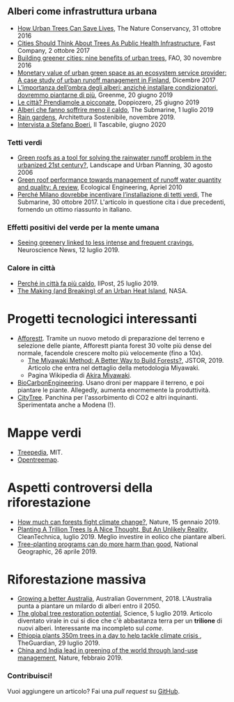 ## Alberi come infrastruttura urbana
* [How Urban Trees Can Save Lives](https://www.nature.org/en-us/what-we-do/our-insights/perspectives/how-urban-trees-can-save-lives/), The Nature Conservancy, 31 ottobre 2016
* [Cities Should Think About Trees As Public Health Infrastructure](https://www.fastcompany.com/40474204/cities-should-think-about-trees-as-public-health-infrastructure), Fast Company, 2 ottobre 2017
* [Building greener cities: nine benefits of urban trees](http://www.fao.org/zhc/detail-events/en/c/454543), FAO, 30 novembre 2016
* [Monetary value of urban green space as an ecosystem service provider: A case study of urban runoff management in Finland](https://www.sciencedirect.com/science/article/pii/S2212041616301085), Dicembre 2017
* [L’importanza dell’ombra degli alberi: anziché installare condizionatori, dovremmo piantarne di più](https://www.greenme.it/informarsi/ambiente/importanza-ombra-alberi), Greenme, 20 giugno 2019
* [Le città? Prendiamole a picconate](https://www.doppiozero.com/materiali/le-citta-prendiamole-picconate), Doppiozero, 25 giugno 2019
* [Alberi che fanno soffrire meno il caldo](https://thesubmarine.it/2019/07/01/alberi-che-fanno-soffrire-meno-il-caldo/?fbclid=IwAR0NiGZWpUtA4i42S06A0NOELnXeM-GNoIClPLIk-bg-BQz-1izXYbI01w4), The Submarine, 1 luglio 2019
* [Rain gardens](https://www.architetturaecosostenibile.it/architettura/criteri-progettuali/rain-gardens-giardini-159), Architettura Sostenibile, novembre 2019.
* [Intervista a Stefano Boeri](https://www.iltascabile.com/linguaggi/intervista-boeri/), Il Tascabile, giugno 2020

### Tetti verdi
* [Green roofs as a tool for solving the rainwater runoff problem in the urbanized 21st century?](https://www.sciencedirect.com/science/article/pii/S0169204605000496), Landscape and Urban Planning, 30 agosto 2006
* [Green roof performance towards management of runoff water quantity and quality: A review](https://www.sciencedirect.com/science/article/abs/pii/S0925857410000029), Ecological Engineering, Apriel 2010
* [Perché Milano dovrebbe incentivare l’installazione di tetti verdi](https://thesubmarine.it/2017/10/20/perche-milano-dovrebbe-incentivare-linstallazione-di-tetti-verdi), The Submarine, 30 ottobre 2017. L'articolo in questione cita i due precedenti, fornendo un ottimo riassunto in italiano.

### Effetti positivi del verde per la mente umana
* [Seeing greenery linked to less intense and frequent cravings](https://neurosciencenews.com/green-space-cravings-14468/?fbclid=IwAR1alCTy6JWQHF2GVp79_0Rj_-J1ndbs_TfW168_yOPJYjar1ZQGW5PdANk), Neuroscience News, 12 luglio 2019.

### Calore in città
* [Perché in città fa più caldo](https://www.ilpost.it/2019/06/25/isole-calore-urbane/), IlPost, 25 luglio 2019.
* [The Making (and Breaking) of an Urban Heat Island](https://earthobservatory.nasa.gov/features/GreenRoof/greenroof2.php), NASA. 

# Progetti tecnologici interessanti
* [Afforestt](https://www.afforestt.com/). Tramite un nuovo metodo di preparazione del terreno e selezione delle piante, Afforestt pianta forest 30 volte più dense del normale, facendole crescere molto più velocemente (fino a 10x).
  + [The Miyawaki Method: A Better Way to Build Forests?](https://daily.jstor.org/the-miyawaki-method-a-better-way-to-build-forests/), JSTOR, 2019. Articolo che entra nel dettaglio della metodologia Miyawaki. 
  + Pagina Wikipedia di [Akira Miyawaki](https://en.wikipedia.org/wiki/Akira_Miyawaki). 
* [BioCarbonEngineering](https://www.biocarbonengineering.com). Usano droni per mappare il terreno, e poi piantare le piante. Allegedly, aumenta enormemente la produttività.
* [CityTree](https://greencitysolutions.de/en/solutions/#section2). Panchina per l'assorbimento di CO2 e altri inquinanti. Sperimentata anche a Modena (!). 

# Mappe verdi
* [Treepedia](http://senseable.mit.edu/treepedia), MIT.
* [Opentreemap](https://www.opentreemap.org/).

# Aspetti controversi della riforestazione
* [How much can forests fight climate change?](https://www.nature.com/articles/d41586-019-00122-z), Nature, 15 gennaio 2019.
* [Planting A Trillion Trees Is A Nice Thought, But An Unlikely Reality](https://cleantechnica.com/2019/07/30/planting-a-trillion-trees-is-a-nice-thought-but-an-unlikely-reality/), CleanTechnica, luglio 2019. Meglio investire in eolico che piantare alberi.
* [Tree-planting programs can do more harm than good](https://www.nationalgeographic.com/environment/2019/04/how-to-regrow-forest-right-way-minimize-fire-water-use/), National Geographic, 26 aprile 2019. 

# Riforestazione massiva
* [Growing a better Australia](http://www.agriculture.gov.au/SiteCollectionDocuments/forestry/national-forest-industries-plan.pdf), Australian Government, 2018. L'Australia punta a piantare un milardo di alberi entro il 2050.
* [The global tree restoration potential](http://sci-hub.tw/10.1126/science.aax0848), Science, 5 luglio 2019. Articolo diventato virale in cui si dice che c'è abbastanza terra per un **trilione** di nuovi alberi. Interessante ma incompleto sul _come_.
* [Ethiopia plants 350m trees in a day to help tackle climate crisis ](https://www.theguardian.com/world/2019/jul/29/ethiopia-plants-250m-trees-in-a-day-to-help-tackle-climate-crisis), TheGuardian, 29 luglio 2019.
* [China and India lead in greening of the world through land-use management](http://sci-hub.tw/https://www.nature.com/articles/s41893-019-0220-7), Nature, febbraio 2019.


### Contribuisci!
Vuoi aggiungere un articolo? Fai una *pull request* su [GitHub](https://github.com/Aubreymcfato/trees/blob/master/alberi.md).  
